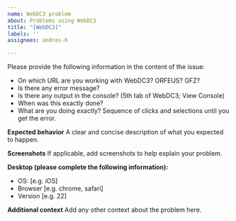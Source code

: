 ```yaml
---
name: WebDC3 problem
about: Problems using WebDC3
title: "[WebDC3]"
labels: ''
assignees: andres-h

---
```


Please provide the following information in the content of the issue:
* On which URL are you working with WebDC3? ORFEUS? GFZ?
* Is there any error message?
* Is there any output in the console? (5th tab of WebDC3; View Console)
* When was this exactly done?
* What are you doing exactly? Sequence of clicks and selections until you get the error.

**Expected behavior**
A clear and concise description of what you expected to happen.

**Screenshots**
If applicable, add screenshots to help explain your problem.

**Desktop (please complete the following information):**
 - OS: [e.g. iOS]
 - Browser [e.g. chrome, safari]
 - Version [e.g. 22]

**Additional context**
Add any other context about the problem here.
